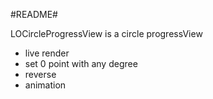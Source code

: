 #README#

LOCircleProgressView is a circle progressView

* live render
* set 0 point with any degree
* reverse
* animation
